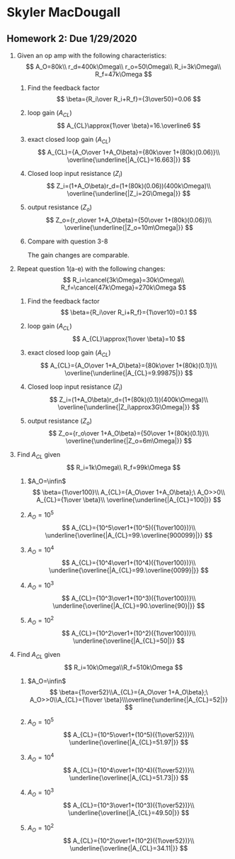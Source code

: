 

# Skyler MacDougall

##  Homework 2: Due 1/29/2020

1. Given an op amp with the following characteristics:
    $$
    A_O=80k\\
    r_d=400k\Omega\\
    r_o=50\Omega\\
    R_i=3k\Omega\\
    R_f=47k\Omega
    $$

    1. Find the feedback factor
        $$
        \beta={R_i\over R_i+R_f}={3\over50}=0.06
        $$

    2. loop gain ($A_{CL}$)
        $$
        A_{CL}\approx{1\over \beta}=16.\overline6
        $$

    3. exact closed loop gain ($A_{CL}$)
        $$
        A_{CL}={A_O\over 1+A_O\beta}={80k\over 1+(80k)(0.06)}\\
        \overline{\underline{|A_{CL}=16.663|}}
        $$

    4. Closed loop input resistance ($Z_i$)
        $$
        Z_i=(1+A_O\beta)r_d=(1+(80k)(0.06))(400k\Omega)\\
        \overline{\underline{|Z_i=2G\Omega|}}
        $$

    5. output resistance ($Z_o$)
        $$
        Z_o={r_o\over 1+A_O\beta}={50\over 1+(80k)(0.06)}\\
        \overline{\underline{|Z_o=10m\Omega|}}
        $$

    6. Compare with question 3-8

        The gain changes are comparable.





3. Repeat question 1(a-e) with the following changes:
    $$
    R_i=\cancel{3k\Omega}=30k\Omega\\
    R_f=\cancel{47k\Omega}=270k\Omega
    $$

    1. Find the feedback factor
        $$
        \beta={R_i\over R_i+R_f}={1\over10}=0.1
        $$

    2. loop gain ($A_{CL}$)
        $$
        A_{CL}\approx{1\over \beta}=10
        $$

    3. exact closed loop gain ($A_{CL}$)
        $$
        A_{CL}={A_O\over 1+A_O\beta}={80k\over 1+(80k)(0.1)}\\
        \overline{\underline{|A_{CL}=9.99875|}}
        $$

    4. Closed loop input resistance ($Z_i$)
        $$
        Z_i=(1+A_O\beta)r_d=(1+(80k)(0.1))(400k\Omega)\\
        \overline{\underline{|Z_i\approx3G\Omega|}}
        $$

    5. output resistance ($Z_o$)
        $$
        Z_o={r_o\over 1+A_O\beta}={50\over 1+(80k)(0.1)}\\
        \overline{\underline{|Z_o=6m\Omega|}}
        $$




5. Find $A_{CL}$ given
    $$
    R_i=1k\Omega\\
    R_f=99k\Omega
    $$

    1. $A_O=\infin$
        $$
        \beta={1\over100}\\
        A_{CL}={A_O\over 1+A_O\beta};\ A_O>>0\\
        A_{CL}={1\over \beta}\\
        \overline{\underline{|A_{CL}=100|}}
        $$

    2. $A_O=10^5$
        $$
        A_{CL}={10^5\over1+(10^5)({1\over100})}\\
        \underline{\overline{|A_{CL}=99.\overline{900099}|}}
        $$

    3. $A_O=10^4$
        $$
        A_{CL}={10^4\over1+(10^4)({1\over100})}\\
        \underline{\overline{|A_{CL}=99.\overline{0099}|}}
        $$

    4. $A_O=10^3$
        $$
        A_{CL}={10^3\over1+(10^3)({1\over100})}\\
        \underline{\overline{|A_{CL}=90.\overline{90}|}}
        $$

    5. $A_O=10^2$
        $$
        A_{CL}={10^2\over1+(10^2)({1\over100})}\\
        \underline{\overline{|A_{CL}=50|}}
        $$





7. Find $A_{CL}$ given
    $$
    R_i=10k\Omega\\R_f=510k\Omega
    $$

    1. $A_O=\infin$
        $$
        \beta={1\over52}\\A_{CL}={A_O\over 1+A_O\beta};\ A_O>>0\\A_{CL}={1\over \beta}\\\overline{\underline{|A_{CL}=52|}}
        $$

    2. $A_O=10^5$
        $$
        A_{CL}={10^5\over1+(10^5)({1\over52})}\\ 
        \underline{\overline{|A_{CL}=51.97|}}
        $$

    3. $A_O=10^4$
        $$
        A_{CL}={10^4\over1+(10^4)({1\over52})}\\ \underline{\overline{|A_{CL}=51.73|}}
        $$

    4. $A_O=10^3$
        $$
        A_{CL}={10^3\over1+(10^3)({1\over52})}\\
        \underline{\overline{|A_{CL}=49.50|}}
        $$

    5. $A_O=10^2$
        $$
        A_{CL}={10^2\over1+(10^2)({1\over52})}\\ 
        \underline{\overline{|A_{CL}=34.11|}}
        $$



